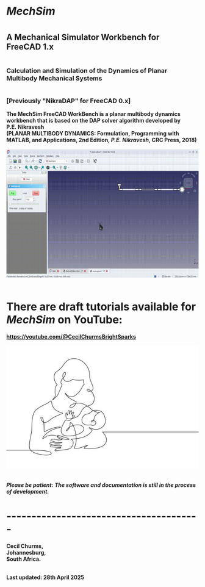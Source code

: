 # <em><b>MechSim</em>
# <h2>A Mechanical Simulator Workbench for FreeCAD&nbsp;1.x</h2>
# <h3>Calculation and Simulation of the Dynamics of Planar Multibody Mechanical Systems</h3>

# <h3>[Previously "NikraDAP" for FreeCAD 0.x]</h3>

The **MechSim** FreeCAD WorkBench is a planar multibody dynamics workbench that is based on the DAP solver algorithm developed by P.E.&nbsp;Nikravesh <br>(**PLANAR MULTIBODY DYNAMICS: Formulation, Programming with MATLAB, and Applications**, 2nd Edition, *P.E.&nbsp;Nikravesh*, CRC&nbsp;Press, 2018)<br><br>
![Example of DAP](./Documentation/Images/QuadPendulum.gif)<br><br>

# There are draft tutorials available for <em>MechSim</em> on YouTube:

https://youtube.com/@CecilChurmsBrightSparks<br>

![Under Development](./Documentation/Images/Child.jpg)<br><br>

<em>Please be patient:  The software and documentation is still in the process of development.</em>

# ---------------------------------------

Cecil Churms,<br>
Johannesburg,<br>
South Africa.<br><br>

Last updated: 28th April 2025<br>

